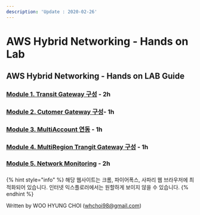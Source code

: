 ```yaml
---
description: 'Update : 2020-02-26'
---
```


# AWS Hybrid Networking - Hands on Lab

## AWS Hybrid Networking - Hands on LAB Guide

### [Module 1. Transit Gateway 구성](1.transit-gwatway/)  - 2h

### [Module 2. Cutomer Gateway 구성](2.-cgw-vpc/)- 1h

### [Module 3. MultiAccount 연동](3.-multiaccount/3.1.multiaccount-vpc.md) - 1h

### [Module 4. MultiRegion Trangit Gateway 구성](4.multiregion-tgw/4.1.multiregion-vpc.md) - 1h

### [Module 5. Network Monitoring](5networkmonitoring/5.1.tgw-network-manager.md) - 2h

### 

### 

{% hint style="info" %}
해당 웹사이트는 크롬, 파이어폭스, 사파리 웹 브라우저에 최적화되어 있습니다.  인터넷 익스플로러에서는 원할하게 보이지 않을 수 있습니다.
{% endhint %}

Written by WOO HYUNG CHOI \([whchoi98@gmail.com](mailto:whchoi98@gmail.com)\)



### 

